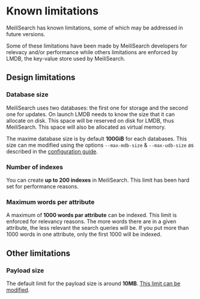 # Known limitations

MeiliSearch has known limitations, some of which may be addressed in future versions.

Some of these limitations have been made by MeiliSearch developers for relevacy and/or performance while others limitations are enforced by LMDB, the key-value store used by MeiliSearch.

## Design limitations

### Database size

MeiliSearch uses two databases: the first one for storage and the second one for updates.
On launch LMDB needs to know the size that it can allocate on disk. This space will be reserved on disk for LMDB, thus MeiliSearch. This space will also be allocated as virtual memory.

The maxime database size is by default __100GiB__ for each databases. This size can me modified using the options `--max-mdb-size` & `--max-udb-size` as described in the [configuration guide](/guides/advanced_guides/configuration.md#max-mdb-size).

### Number of indexes

You can create __up to 200 indexes__ in MeiliSearch. This limit has been hard set for performance reasons.

### Maximum words per attribute

A maximum of __1000 words par attribute__ can be indexed. This limit is enforced for relevancy reasons. The more words there are in a given attribute, the less relevant the search queries will be.
If you put more than 1000 words in one attribute, only the first 1000 will be indexed.

## Other limitations

### Payload size

The default limit for the payload size is around __10MB__. [This limit can be modified](/guides/advanced_guides/configuration.md#payload-limit-size).
